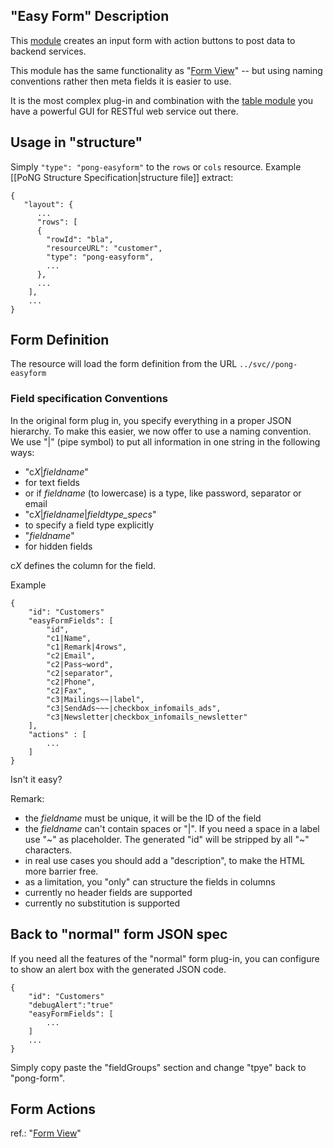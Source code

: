 ## "Easy Form" Description
This [module](../) creates an input form with action buttons to post data to backend services. 

This module has the same functionality as "[Form View](../pong-form/)" -- but using naming conventions rather then meta fields it is easier to use.

It is the most complex plug-in and combination with the [table module](../pong-table/) you have a powerful GUI for RESTful web service out there.

## Usage in "structure" 
Simply <code>"type": "pong-easyform"</code> to the <code>rows</code> or <code>cols</code> resource. Example [[PoNG Structure Specification|structure file]] extract:

	{
	   "layout": {
	      ...
	      "rows": [
	      {
	        "rowId": "bla",
	        "resourceURL": "customer",
	        "type": "pong-easyform",
	        ...
	      },
	      ...
	    ],
	    ...
	}

## Form Definition 
The resource will load the form definition from the URL <code>../svc/<resourceUrl>/pong-easyform</code>

### Field specification Conventions
In the original form plug in, you specify everything in a proper JSON hierarchy. 
To make this easier, we now offer to use a naming convention. 
We use "|" (pipe symbol) to put all information in one string in the following ways:
* "c*X*|*fieldname*" 
 * for text fields
 * or if *fieldname* (to lowercase) is a type, like password, separator or email
* "c*X*|*fieldname*|*fieldtype_specs*"
 * to specify a field type explicitly
* "*fieldname*"
 * for hidden fields 

c*X* defines the column for the field.

Example

	{
	    "id": "Customers"
	    "easyFormFields": [ 
	    	"id",
	    	"c1|Name",
	    	"c1|Remark|4rows",
	    	"c2|Email",
	    	"c2|Pass~word",
	    	"c2|separator",
	    	"c2|Phone",
	    	"c2|Fax",	 
	    	"c3|Mailings~~|label",   	
	    	"c3|SendAds~~~|checkbox_infomails_ads",
	    	"c3|Newsletter|checkbox_infomails_newsletter"
	    ],
	    "actions" : [ 
	    	...
	    ]
	}

Isn't it easy?

Remark:
* the *fieldname* must be unique, it will be the ID of the field
* the *fieldname* can't contain spaces or "|". If you need a space in a label use "~" as placeholder. The generated "id" will be stripped by all "~" characters.
* in real use cases you should add a "description", to make the HTML more barrier free.
* as a limitation, you "only" can structure the fields in columns
* currently no header fields are supported
* currently no substitution is supported

## Back to "normal" form JSON spec
If you need all the features of the "normal" form plug-in, you can configure to show an alert box with the generated JSON code. 

	{
	    "id": "Customers"
		"debugAlert":"true"
	    "easyFormFields": [
	    	...
	    ]
	    ...
	} 

Simply copy paste the  "fieldGroups" section and change "tpye" back to "pong-form". 

## Form Actions 
ref.: "[Form View](../pong-form/)" 